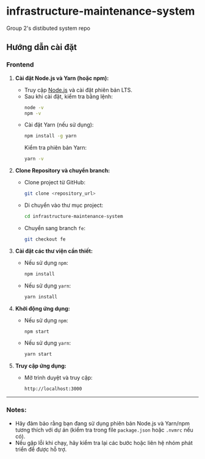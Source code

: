# infrastructure-maintenance-system
Group 2's distibuted system repo

## Hướng dẫn cài đặt  

### Frontend  

1. **Cài đặt Node.js và Yarn (hoặc npm):**  
   - Truy cập [Node.js](https://nodejs.org/) và cài đặt phiên bản LTS.  
   - Sau khi cài đặt, kiểm tra bằng lệnh:  
     ```bash
     node -v
     npm -v
     ```
   - Cài đặt Yarn (nếu sử dụng):  
     ```bash
     npm install -g yarn
     ```
     Kiểm tra phiên bản Yarn:  
     ```bash
     yarn -v
     ```

2. **Clone Repository và chuyển branch:**  
   - Clone project từ GitHub:  
     ```bash
     git clone <repository_url>
     ```
   - Di chuyển vào thư mục project:  
     ```bash
     cd infrastructure-maintenance-system
     ```
   - Chuyển sang branch `fe`:  
     ```bash
     git checkout fe
     ```

3. **Cài đặt các thư viện cần thiết:**  
   - Nếu sử dụng `npm`:  
     ```bash
     npm install
     ```
   - Nếu sử dụng `yarn`:  
     ```bash
     yarn install
     ```

4. **Khởi động ứng dụng:**  
   - Nếu sử dụng `npm`:  
     ```bash
     npm start
     ```
   - Nếu sử dụng `yarn`:  
     ```bash
     yarn start
     ```

5. **Truy cập ứng dụng:**  
   - Mở trình duyệt và truy cập:  
     ```
     http://localhost:3000
     ```

---

### Notes:
- Hãy đảm bảo rằng bạn đang sử dụng phiên bản Node.js và Yarn/npm tương thích với dự án (kiểm tra trong file `package.json` hoặc `.nvmrc` nếu có).  
- Nếu gặp lỗi khi chạy, hãy kiểm tra lại các bước hoặc liên hệ nhóm phát triển để được hỗ trợ.
